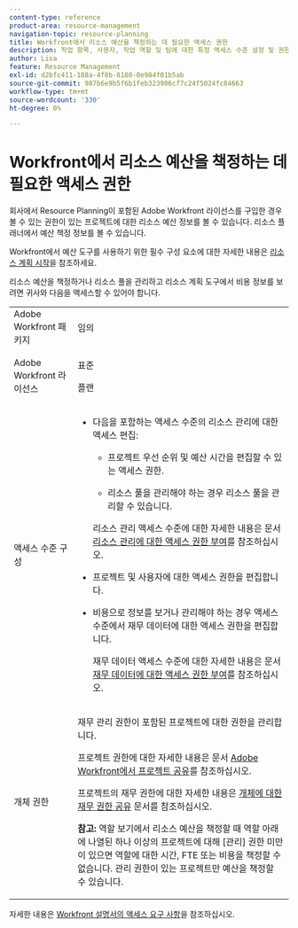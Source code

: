 ```yaml
---
content-type: reference
product-area: resource-management
navigation-topic: resource-planning
title: Workfront에서 리소스 예산을 책정하는 데 필요한 액세스 권한
description: 작업 항목, 사용자, 작업 역할 및 팀에 대한 특정 액세스 수준 설정 및 권한이 있을 때 볼 수 있는 액세스 권한이 있는 프로젝트의 리소스 계획에 대한 정보를 보고 관리할 수 있습니다.
author: Lisa
feature: Resource Management
exl-id: d2bfc411-188a-4f8b-8180-0e984f01b5ab
source-git-commit: 987b6e9b5f6b1feb323906cf7c24f5024fc84663
workflow-type: tm+mt
source-wordcount: '330'
ht-degree: 0%

---
```


# Workfront에서 리소스 예산을 책정하는 데 필요한 액세스 권한

<!--
<div data-mc-conditions="QuicksilverOrClassic.Draft mode">
<p><b>(LINKED TO PRODUCT</b>: This is also linked to the product, in two different tooltips in the RP:</p>
<p>- the tooltip for the View-only mode of the Budgeted Hours boxes. You gave this link to Vazgen and the team for the tooltip and documented this in this sheet:https://docs.google.com/spreadsheets/d/1zKjNVw_TyfQ474jbY7JorSWTkptMNb5RFCck2IficYs/edit#gid=0</p>
<p>- Also in the tooltip from this issue: https://hub.workfront.com/issue/view?ID=5ca708d00024a39e58b5dbeaceb00939)</p>
<p>This might need to be moved to Resource Management overview and title needs to be changed to "Acces needed to manage resources" when the res manager prerequisite will drop for resource scheduling and the field goes away.</p>
<p>This should be linked from Planning in the Resource Planner - in the Budgeting Resources in the RP area)</p>
</div>
-->

회사에서 Resource Planning이 포함된 Adobe Workfront 라이선스를 구입한 경우 볼 수 있는 권한이 있는 프로젝트에 대한 리소스 예산 정보를 볼 수 있습니다. 리소스 플래너에서 예산 책정 정보를 볼 수 있습니다.

Workfront에서 예산 도구를 사용하기 위한 필수 구성 요소에 대한 자세한 내용은 [리소스 계획 시작](../../resource-mgmt/resource-planning/get-started-resource-planning.md)을 참조하세요.

리소스 예산을 책정하거나 리소스 풀을 관리하고 리소스 계획 도구에서 비용 정보를 보려면 귀사와 다음을 액세스할 수 있어야 합니다.

<table style="table-layout:auto"> 
 <col> 
 <col> 
 <tbody> 
  <tr> 
   <td>Adobe Workfront 패키지</td> 
   <td><p>임의</p></td> 
  </tr> 
  <tr> 
   <td>Adobe Workfront 라이선스</td> 
   <td><p>표준</p>
       <p>플랜</p></td>
  </tr>  
  <tr> 
   <td role="rowheader">액세스 수준 구성</td> 
   <td> 
    <ul> 
     <li> <p>다음을 포함하는 액세스 수준의 리소스 관리에 대한 액세스 편집:</p> 
      <ul> 
       <li> <p>프로젝트 우선 순위 및 예산 시간을 편집할 수 있는 액세스 권한. </p> </li> 
       <li> <p>리소스 풀을 관리해야 하는 경우 리소스 풀을 관리할 수 있습니다.</p> </li> 
      </ul> <p>리소스 관리 액세스 수준에 대한 자세한 내용은 문서 <a href="../../administration-and-setup/add-users/configure-and-grant-access/grant-access-resource-management.md" class="MCXref xref">리소스 관리에 대한 액세스 권한 부여</a>를 참조하십시오.</p> </li> 
     <li> <p>프로젝트 및 사용자에 대한 액세스 권한을 편집합니다. </p> </li> 
     <li> <p> 비용으로 정보를 보거나 관리해야 하는 경우 액세스 수준에서 재무 데이터에 대한 액세스 권한을 편집합니다.</p> <p>재무 데이터 액세스 수준에 대한 자세한 내용은 문서 <a href="../../administration-and-setup/add-users/configure-and-grant-access/grant-access-financial.md" class="MCXref xref">재무 데이터에 대한 액세스 권한 부여</a>를 참조하십시오.</p> </li> 
    </ul> 
   </td> 
  </tr> 
  <tr> 
   <td role="rowheader">개체 권한</td> 
   <td> <p>재무 관리 권한이 포함된 프로젝트에 대한 권한을 관리합니다.</p> <p>프로젝트 권한에 대한 자세한 내용은 문서 <a href="../../workfront-basics/grant-and-request-access-to-objects/share-a-project.md" class="MCXref xref">Adobe Workfront에서 프로젝트 공유</a>를 참조하십시오.</p> <p>프로젝트의 재무 권한에 대한 자세한 내용은 <a href="../../workfront-basics/grant-and-request-access-to-objects/share-financial-permissions-object.md"><a href="../../workfront-basics/grant-and-request-access-to-objects/share-financial-permissions-object.md" class="MCXref xref">개체에 대한 재무 권한 공유</a></a> 문서를 참조하십시오.</p>

<p><b>참고:</b> 역할 보기에서 리소스 예산을 책정할 때 역할 아래에 나열된 하나 이상의 프로젝트에 대해 [관리] 권한 미만이 있으면 역할에 대한 시간, FTE 또는 비용을 책정할 수 없습니다. 관리 권한이 있는 프로젝트만 예산을 책정할 수 있습니다.</p> </td> 
  </tr> 
 </tbody> 
</table>

자세한 내용은 [Workfront 설명서의 액세스 요구 사항](/help/quicksilver/administration-and-setup/add-users/access-levels-and-object-permissions/access-level-requirements-in-documentation.md)을 참조하십시오.
